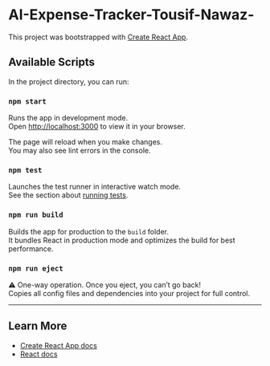 # AI-Expense-Tracker-Tousif-Nawaz-

This project was bootstrapped with [Create React App](https://github.com/facebook/create-react-app).

## Available Scripts

In the project directory, you can run:

### `npm start`
Runs the app in development mode.  
Open [http://localhost:3000](http://localhost:3000) to view it in your browser.

The page will reload when you make changes.  
You may also see lint errors in the console.

### `npm test`
Launches the test runner in interactive watch mode.  
See the section about [running tests](https://facebook.github.io/create-react-app/docs/running-tests).

### `npm run build`
Builds the app for production to the `build` folder.  
It bundles React in production mode and optimizes the build for best performance.

### `npm run eject`
⚠️ One-way operation. Once you eject, you can’t go back!  
Copies all config files and dependencies into your project for full control.

---

## Learn More
- [Create React App docs](https://facebook.github.io/create-react-app/docs/getting-started)  
- [React docs](https://reactjs.org/)  
